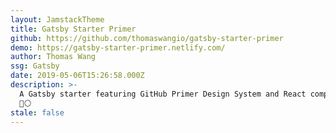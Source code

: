 ```yaml
---
layout: JamstackTheme
title: Gatsby Starter Primer
github: https://github.com/thomaswangio/gatsby-starter-primer
demo: https://gatsby-starter-primer.netlify.com/
author: Thomas Wang
ssg: Gatsby
date: 2019-05-06T15:26:58.000Z
description: >-
  A Gatsby starter featuring GitHub Primer Design System and React components
  🐙⚪️
stale: false
---
```

